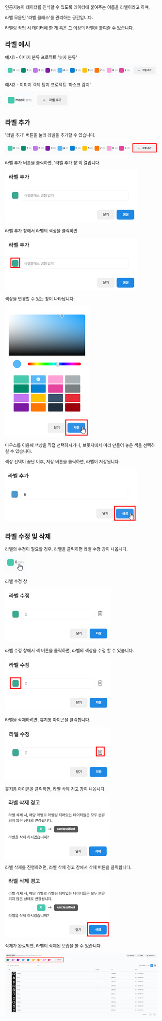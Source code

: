 인공지능이 데이터를 인식할 수 있도록 데이터에 붙여주는 이름을 라벨이라고 하며,

라벨 모음인 '라벨 클래스'를 관리하는 공간입니다.

라벨링 작업 시 데이터에 한 개 혹은 그 이상의 라벨을 붙여줄 수 있습니다.


라벨 예시
------
  

예시1 - 이미지 분류 프로젝트 '숫자 분류'

![img1](https://raw.githubusercontent.com/vazilcompany/vridge-docs/main/img/dataset/label_class_management/label_1.png)  

  

예시2 - 이미지 객체 탐지 프로젝트 '마스크 감지'

![img1](https://raw.githubusercontent.com/vazilcompany/vridge-docs/main/img/dataset/label_class_management/label_2.png)  



라벨 추가 
------

  

'라벨 추가' 버튼을 눌러 라벨을 추가할 수 있습니다.

![img1](https://raw.githubusercontent.com/vazilcompany/vridge-docs/main/img/dataset/label_class_management/label_3_1.png)  



라벨 추가 버튼을 클릭하면, '라벨 추가 창'이 열립니다. 

![img1](https://raw.githubusercontent.com/vazilcompany/vridge-docs/main/img/dataset/label_class_management/label_4.png)  



라벨 추가 창에서 라벨의 색상을 클릭하면  

![img1](https://raw.githubusercontent.com/vazilcompany/vridge-docs/main/img/dataset/label_class_management/label_5.png)  

색상을 변경할 수 있는 창이 나타납니다. 

![img1](https://raw.githubusercontent.com/vazilcompany/vridge-docs/main/img/dataset/label_class_management/label_6.png)  


마우스를 이용해 색상을 직접 선택하시거나, 브릿지에서 미리 만들어 놓은 색을 선택하실 수 있습니다. 

색상 선택이 끝난 이후, 저장 버튼을 클릭하면, 라벨이 저장됩니다. 

![img1](https://raw.githubusercontent.com/vazilcompany/vridge-docs/main/img/dataset/label_class_management/label_7.png)  



라벨 수정 및 삭제 
------

라벨의 수정이 필요할 경우, 라벨을 클릭하면 라벨 수정 창이 나옵니다. 

![img1](https://raw.githubusercontent.com/vazilcompany/vridge-docs/main/img/dataset/label_class_management/label_8.png)  



라벨 수정 창 

![img1](https://raw.githubusercontent.com/vazilcompany/vridge-docs/main/img/dataset/label_class_management/label_9.png)  



라벨 수정 창에서 색 버튼을 클릭하면, 라벨의 색상을 수정 할 수 있습니다. 


![img1](https://raw.githubusercontent.com/vazilcompany/vridge-docs/main/img/dataset/label_class_management/label_10.png)  



라벨을 삭제하려면, 휴지통 아이콘을 클릭합니다. 


![img1](https://raw.githubusercontent.com/vazilcompany/vridge-docs/main/img/dataset/label_class_management/label_11.png)  



휴지통 아이콘을 클릭하면, 라벨 삭제 경고 창이 나옵니다. 


![img1](https://raw.githubusercontent.com/vazilcompany/vridge-docs/main/img/dataset/label_class_management/label_12.png)  


라벨 삭제를 진행하려면, 라벨 삭제 경고 창에서 삭제 버튼을 클릭합니다. 


![img1](https://raw.githubusercontent.com/vazilcompany/vridge-docs/main/img/dataset/label_class_management/label_14.png)  



삭제가 완료되면, 라벨이 삭제된 모습을 볼 수 있습니다. 

![img1](https://raw.githubusercontent.com/vazilcompany/vridge-docs/main/img/dataset/label_class_management/label_15.png)  













